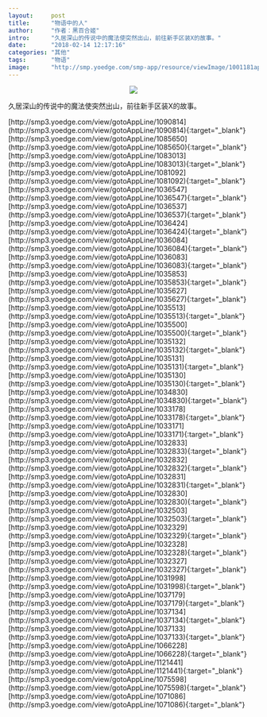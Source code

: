 ```yaml
---
layout:     post
title:      "物语中的人"
author:     "作者：黑百合姬"
intro:      "久居深山的传说中的魔法使突然出山，前往新手区装X的故事。"
date:       "2018-02-14 12:17:16"
categories: "其他"
tags:       "物语"
image:      "http://smp.yoedge.com/smp-app/resource/viewImage/1001181appline.png"
---
```

<div style="text-align: center">
<p><img src="http://smp.yoedge.com/smp-app/resource/viewImage/1001181appline.png"/></p>
</div>
<p class="post-meta">
<span>久居深山的传说中的魔法使突然出山，前往新手区装X的故事。</span>
</p>
[http://smp3.yoedge.com/view/gotoAppLine/1090814](http://smp3.yoedge.com/view/gotoAppLine/1090814){:target="_blank"}
[http://smp3.yoedge.com/view/gotoAppLine/1085650](http://smp3.yoedge.com/view/gotoAppLine/1085650){:target="_blank"}
[http://smp3.yoedge.com/view/gotoAppLine/1083013](http://smp3.yoedge.com/view/gotoAppLine/1083013){:target="_blank"}
[http://smp3.yoedge.com/view/gotoAppLine/1081092](http://smp3.yoedge.com/view/gotoAppLine/1081092){:target="_blank"}
[http://smp3.yoedge.com/view/gotoAppLine/1036547](http://smp3.yoedge.com/view/gotoAppLine/1036547){:target="_blank"}
[http://smp3.yoedge.com/view/gotoAppLine/1036537](http://smp3.yoedge.com/view/gotoAppLine/1036537){:target="_blank"}
[http://smp3.yoedge.com/view/gotoAppLine/1036424](http://smp3.yoedge.com/view/gotoAppLine/1036424){:target="_blank"}
[http://smp3.yoedge.com/view/gotoAppLine/1036084](http://smp3.yoedge.com/view/gotoAppLine/1036084){:target="_blank"}
[http://smp3.yoedge.com/view/gotoAppLine/1036083](http://smp3.yoedge.com/view/gotoAppLine/1036083){:target="_blank"}
[http://smp3.yoedge.com/view/gotoAppLine/1035853](http://smp3.yoedge.com/view/gotoAppLine/1035853){:target="_blank"}
[http://smp3.yoedge.com/view/gotoAppLine/1035627](http://smp3.yoedge.com/view/gotoAppLine/1035627){:target="_blank"}
[http://smp3.yoedge.com/view/gotoAppLine/1035513](http://smp3.yoedge.com/view/gotoAppLine/1035513){:target="_blank"}
[http://smp3.yoedge.com/view/gotoAppLine/1035500](http://smp3.yoedge.com/view/gotoAppLine/1035500){:target="_blank"}
[http://smp3.yoedge.com/view/gotoAppLine/1035132](http://smp3.yoedge.com/view/gotoAppLine/1035132){:target="_blank"}
[http://smp3.yoedge.com/view/gotoAppLine/1035131](http://smp3.yoedge.com/view/gotoAppLine/1035131){:target="_blank"}
[http://smp3.yoedge.com/view/gotoAppLine/1035130](http://smp3.yoedge.com/view/gotoAppLine/1035130){:target="_blank"}
[http://smp3.yoedge.com/view/gotoAppLine/1034830](http://smp3.yoedge.com/view/gotoAppLine/1034830){:target="_blank"}
[http://smp3.yoedge.com/view/gotoAppLine/1033178](http://smp3.yoedge.com/view/gotoAppLine/1033178){:target="_blank"}
[http://smp3.yoedge.com/view/gotoAppLine/1033171](http://smp3.yoedge.com/view/gotoAppLine/1033171){:target="_blank"}
[http://smp3.yoedge.com/view/gotoAppLine/1032833](http://smp3.yoedge.com/view/gotoAppLine/1032833){:target="_blank"}
[http://smp3.yoedge.com/view/gotoAppLine/1032832](http://smp3.yoedge.com/view/gotoAppLine/1032832){:target="_blank"}
[http://smp3.yoedge.com/view/gotoAppLine/1032831](http://smp3.yoedge.com/view/gotoAppLine/1032831){:target="_blank"}
[http://smp3.yoedge.com/view/gotoAppLine/1032830](http://smp3.yoedge.com/view/gotoAppLine/1032830){:target="_blank"}
[http://smp3.yoedge.com/view/gotoAppLine/1032503](http://smp3.yoedge.com/view/gotoAppLine/1032503){:target="_blank"}
[http://smp3.yoedge.com/view/gotoAppLine/1032329](http://smp3.yoedge.com/view/gotoAppLine/1032329){:target="_blank"}
[http://smp3.yoedge.com/view/gotoAppLine/1032328](http://smp3.yoedge.com/view/gotoAppLine/1032328){:target="_blank"}
[http://smp3.yoedge.com/view/gotoAppLine/1032327](http://smp3.yoedge.com/view/gotoAppLine/1032327){:target="_blank"}
[http://smp3.yoedge.com/view/gotoAppLine/1031998](http://smp3.yoedge.com/view/gotoAppLine/1031998){:target="_blank"}
[http://smp3.yoedge.com/view/gotoAppLine/1037179](http://smp3.yoedge.com/view/gotoAppLine/1037179){:target="_blank"}
[http://smp3.yoedge.com/view/gotoAppLine/1037134](http://smp3.yoedge.com/view/gotoAppLine/1037134){:target="_blank"}
[http://smp3.yoedge.com/view/gotoAppLine/1037133](http://smp3.yoedge.com/view/gotoAppLine/1037133){:target="_blank"}
[http://smp3.yoedge.com/view/gotoAppLine/1066228](http://smp3.yoedge.com/view/gotoAppLine/1066228){:target="_blank"}
[http://smp3.yoedge.com/view/gotoAppLine/1121441](http://smp3.yoedge.com/view/gotoAppLine/1121441){:target="_blank"}
[http://smp3.yoedge.com/view/gotoAppLine/1075598](http://smp3.yoedge.com/view/gotoAppLine/1075598){:target="_blank"}
[http://smp3.yoedge.com/view/gotoAppLine/1071086](http://smp3.yoedge.com/view/gotoAppLine/1071086){:target="_blank"}


